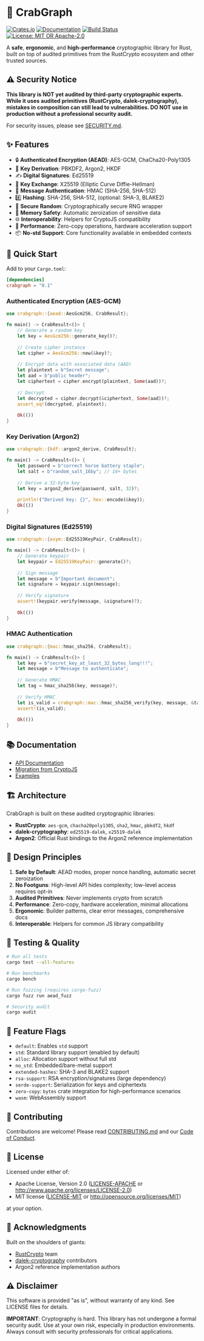 # 🦀 CrabGraph

[![Crates.io](https://img.shields.io/crates/v/crabgraph.svg)](https://crates.io/crates/crabgraph)
[![Documentation](https://docs.rs/crabgraph/badge.svg)](https://docs.rs/crabgraph)
[![Build Status](https://github.com/rajsarkar/crabgraph/workflows/CI/badge.svg)](https://github.com/rajsarkar/crabgraph/actions)
[![License: MIT OR Apache-2.0](https://img.shields.io/badge/License-MIT%20OR%20Apache--2.0-blue.svg)](LICENSE-MIT)

A **safe**, **ergonomic**, and **high-performance** cryptographic library for Rust, built on top of audited primitives from the RustCrypto ecosystem and other trusted sources.

## ⚠️ Security Notice

**This library is NOT yet audited by third-party cryptographic experts. While it uses audited primitives (RustCrypto, dalek-cryptography), mistakes in composition can still lead to vulnerabilities. DO NOT use in production without a professional security audit.**

For security issues, please see [SECURITY.md](SECURITY.md).

## ✨ Features

- 🔒 **Authenticated Encryption (AEAD)**: AES-GCM, ChaCha20-Poly1305
- 🔑 **Key Derivation**: PBKDF2, Argon2, HKDF
- ✍️ **Digital Signatures**: Ed25519
- 🤝 **Key Exchange**: X25519 (Elliptic Curve Diffie-Hellman)
- 🔐 **Message Authentication**: HMAC (SHA-256, SHA-512)
- #️⃣ **Hashing**: SHA-256, SHA-512, (optional: SHA-3, BLAKE2)
- 🎲 **Secure Random**: Cryptographically secure RNG wrapper
- 🧹 **Memory Safety**: Automatic zeroization of sensitive data
- 🌐 **Interoperability**: Helpers for CryptoJS compatibility
- 🚀 **Performance**: Zero-copy operations, hardware acceleration support
- 📦 **No-std Support**: Core functionality available in embedded contexts

## 🚀 Quick Start

Add to your `Cargo.toml`:

```toml
[dependencies]
crabgraph = "0.1"
```

### Authenticated Encryption (AES-GCM)

```rust
use crabgraph::{aead::AesGcm256, CrabResult};

fn main() -> CrabResult<()> {
    // Generate a random key
    let key = AesGcm256::generate_key()?;
    
    // Create cipher instance
    let cipher = AesGcm256::new(&key)?;
    
    // Encrypt data with associated data (AAD)
    let plaintext = b"Secret message";
    let aad = b"public header";
    let ciphertext = cipher.encrypt(plaintext, Some(aad))?;
    
    // Decrypt
    let decrypted = cipher.decrypt(&ciphertext, Some(aad))?;
    assert_eq!(decrypted, plaintext);
    
    Ok(())
}
```

### Key Derivation (Argon2)

```rust
use crabgraph::{kdf::argon2_derive, CrabResult};

fn main() -> CrabResult<()> {
    let password = b"correct horse battery staple";
    let salt = b"random_salt_16by"; // 16+ bytes
    
    // Derive a 32-byte key
    let key = argon2_derive(password, salt, 32)?;
    
    println!("Derived key: {}", hex::encode(&key));
    Ok(())
}
```

### Digital Signatures (Ed25519)

```rust
use crabgraph::{asym::Ed25519KeyPair, CrabResult};

fn main() -> CrabResult<()> {
    // Generate keypair
    let keypair = Ed25519KeyPair::generate()?;
    
    // Sign message
    let message = b"Important document";
    let signature = keypair.sign(message);
    
    // Verify signature
    assert!(keypair.verify(message, &signature)?);
    
    Ok(())
}
```

### HMAC Authentication

```rust
use crabgraph::{mac::hmac_sha256, CrabResult};

fn main() -> CrabResult<()> {
    let key = b"secret_key_at_least_32_bytes_long!!!";
    let message = b"Message to authenticate";
    
    // Generate HMAC
    let tag = hmac_sha256(key, message)?;
    
    // Verify HMAC
    let is_valid = crabgraph::mac::hmac_sha256_verify(key, message, &tag)?;
    assert!(is_valid);
    
    Ok(())
}
```

## 📚 Documentation

- [API Documentation](https://docs.rs/crabgraph)
- [Migration from CryptoJS](docs/MIGRATE_CRYPTOJS.md)
- [Examples](examples/)

## 🏗️ Architecture

CrabGraph is built on these audited cryptographic libraries:

- **RustCrypto**: `aes-gcm`, `chacha20poly1305`, `sha2`, `hmac`, `pbkdf2`, `hkdf`
- **dalek-cryptography**: `ed25519-dalek`, `x25519-dalek`
- **Argon2**: Official Rust bindings to the Argon2 reference implementation

## 🎯 Design Principles

1. **Safe by Default**: AEAD modes, proper nonce handling, automatic secret zeroization
2. **No Footguns**: High-level API hides complexity; low-level access requires opt-in
3. **Audited Primitives**: Never implements crypto from scratch
4. **Performance**: Zero-copy, hardware acceleration, minimal allocations
5. **Ergonomic**: Builder patterns, clear error messages, comprehensive docs
6. **Interoperable**: Helpers for common JS library compatibility

## 🧪 Testing & Quality

```bash
# Run all tests
cargo test --all-features

# Run benchmarks
cargo bench

# Run fuzzing (requires cargo-fuzz)
cargo fuzz run aead_fuzz

# Security audit
cargo audit
```

## 🔧 Feature Flags

- `default`: Enables `std` support
- `std`: Standard library support (enabled by default)
- `alloc`: Allocation support without full std
- `no_std`: Embedded/bare-metal support
- `extended-hashes`: SHA-3 and BLAKE2 support
- `rsa-support`: RSA encryption/signatures (large dependency)
- `serde-support`: Serialization for keys and ciphertexts
- `zero-copy`: `bytes` crate integration for high-performance scenarios
- `wasm`: WebAssembly support

## 🤝 Contributing

Contributions are welcome! Please read [CONTRIBUTING.md](CONTRIBUTING.md) and our [Code of Conduct](CODE_OF_CONDUCT.md).

## 📜 License

Licensed under either of:

- Apache License, Version 2.0 ([LICENSE-APACHE](LICENSE-APACHE) or http://www.apache.org/licenses/LICENSE-2.0)
- MIT license ([LICENSE-MIT](LICENSE-MIT) or http://opensource.org/licenses/MIT)

at your option.

## 🙏 Acknowledgments

Built on the shoulders of giants:
- [RustCrypto](https://github.com/RustCrypto) team
- [dalek-cryptography](https://github.com/dalek-cryptography) contributors
- Argon2 reference implementation authors

## ⚠️ Disclaimer

This software is provided "as is", without warranty of any kind. See LICENSE files for details.

**IMPORTANT**: Cryptography is hard. This library has not undergone a formal security audit. Use at your own risk, especially in production environments. Always consult with security professionals for critical applications.
